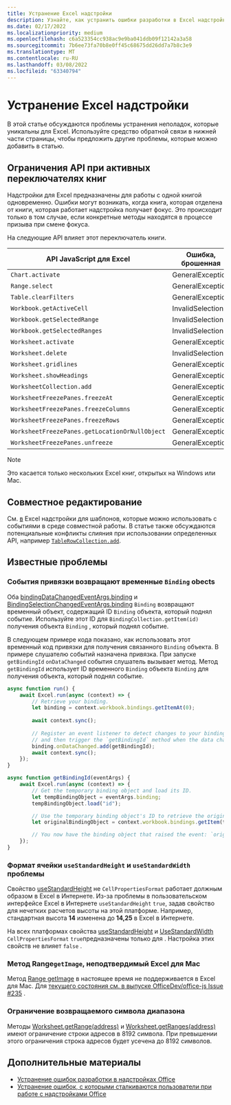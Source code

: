 ```yaml
---
title: Устранение Excel надстройки
description: Узнайте, как устранить ошибки разработки в Excel надстройки.
ms.date: 02/17/2022
ms.localizationpriority: medium
ms.openlocfilehash: c6a523354cc938ac9e9ba041ddb09f12142a3a58
ms.sourcegitcommit: 7b6ee73fa70b8e0ff45c68675dd26dd7a7b8c3e9
ms.translationtype: MT
ms.contentlocale: ru-RU
ms.lasthandoff: 03/08/2022
ms.locfileid: "63340794"
---
```

# <a name="troubleshooting-excel-add-ins"></a>Устранение Excel надстройки

В этой статье обсуждаются проблемы устранения неполадок, которые уникальны для Excel. Используйте средство обратной связи в нижней части страницы, чтобы предложить другие проблемы, которые можно добавить в статью.

## <a name="api-limitations-when-the-active-workbook-switches"></a>Ограничения API при активных переключателях книг

Надстройки для Excel предназначены для работы с одной книгой одновременно. Ошибки могут возникать, когда книга, которая отделена от книги, которая работает надстройка получает фокус. Это происходит только в том случае, если конкретные методы находятся в процессе призыва при смене фокуса.

На следующие API влияет этот переключатель книги.

|API JavaScript для Excel | Ошибка, брошенная |
|--|--|
| `Chart.activate` | GeneralException |
| `Range.select` | GeneralException |
| `Table.clearFilters` | GeneralException |
| `Workbook.getActiveCell`  | InvalidSelection|
| `Workbook.getSelectedRange` | InvalidSelection|
| `Workbook.getSelectedRanges`  | InvalidSelection|
| `Worksheet.activate` | GeneralException |
| `Worksheet.delete`  | InvalidSelection|
| `Worksheet.gridlines` | GeneralException |
| `Worksheet.showHeadings` | GeneralException |
| `WorksheetCollection.add` | GeneralException |
| `WorksheetFreezePanes.freezeAt` | GeneralException |
| `WorksheetFreezePanes.freezeColumns` | GeneralException |
| `WorksheetFreezePanes.freezeRows` | GeneralException |
| `WorksheetFreezePanes.getLocationOrNullObject`| GeneralException |
| `WorksheetFreezePanes.unfreeze` | GeneralException |

> [!NOTE]
> Это касается только нескольких Excel книг, открытых на Windows или Mac.

## <a name="coauthoring"></a>Совместное редактирование

См. [в](co-authoring-in-excel-add-ins.md) Excel надстройки для шаблонов, которые можно использовать с событиями в среде совместной работы. В статье также обсуждаются потенциальные конфликты слияния при использовании определенных API, например [`TableRowCollection.add`](/javascript/api/excel/excel.tablerowcollection#excel-excel-tablerowcollection-add-member(1)).

## <a name="known-issues"></a>Известные проблемы

### <a name="binding-events-return-temporary-binding-obects"></a>События привязки возвращают временные `Binding` obects

Оба [bindingDataChangedEventArgs.binding](/javascript/api/excel/excel.bindingdatachangedeventargs#excel-excel-bindingdatachangedeventargs-binding-member) и [BindingSelectionChangedEventArgs.binding](/javascript/api/excel/excel.bindingselectionchangedeventargs#excel-excel-bindingselectionchangedeventargs-binding-member) `Binding` возвращают временный объект, содержащий ID `Binding` объекта, который поднял событие. Используйте этот ID для `BindingCollection.getItem(id)` получения объекта `Binding` , который поднял событие.

В следующем примере кода показано, как использовать этот временный код привязки для получения связанного `Binding` объекта. В примере слушателю событий назначена привязка. При запуске `getBindingId` `onDataChanged` события слушатель вызывает метод. Метод `getBindingId` использует ID временного `Binding` объекта `Binding` для получения объекта, который поднял событие.

```js
async function run() {
    await Excel.run(async (context) => {
        // Retrieve your binding.
        let binding = context.workbook.bindings.getItemAt(0);
    
        await context.sync();
    
        // Register an event listener to detect changes to your binding
        // and then trigger the `getBindingId` method when the data changes. 
        binding.onDataChanged.add(getBindingId);
        await context.sync();
    });
}

async function getBindingId(eventArgs) {
    await Excel.run(async (context) => {
        // Get the temporary binding object and load its ID. 
        let tempBindingObject = eventArgs.binding;
        tempBindingObject.load("id");

        // Use the temporary binding object's ID to retrieve the original binding object. 
        let originalBindingObject = context.workbook.bindings.getItem(tempBindingObject.id);

        // You now have the binding object that raised the event: `originalBindingObject`. 
    });
}
```

### <a name="cell-format-usestandardheight-and-usestandardwidth-issues"></a>Формат ячейки `useStandardHeight` и `useStandardWidth` проблемы

Свойство [useStandardHeight](/javascript/api/excel/excel.cellpropertiesformat#excel-excel-cellpropertiesformat-usestandardheight-member) не `CellPropertiesFormat` работает должным образом в Excel в Интернете. Из-за проблемы в пользовательском интерфейсе Excel в Интернете `useStandardHeight` `true`, задав свойство для нечетких расчетов высоты на этой платформе. Например, стандартная высота **14** изменена до **14,25** в Excel в Интернете.

На всех платформах свойства [useStandardHeight](/javascript/api/excel/excel.cellpropertiesformat#excel-excel-cellpropertiesformat-usestandardheight-member) и [UseStandardWidth](/javascript/api/excel/excel.cellpropertiesformat#excel-excel-cellpropertiesformat-usestandardwidth-member) `CellPropertiesFormat` `true`предназначены только для . Настройка этих свойств не влияет `false` .

### <a name="range-getimage-method-unsupported-on-excel-for-mac"></a>Метод Range`getImage`, неподтвердимый Excel для Mac

Метод [Range getImage](/javascript/api/excel/excel.range#excel-excel-range-getimage-member(1)) в настоящее время не поддерживается в Excel для Mac. Для [текущего состояния см. в выпуске OfficeDev/office-js Issue #235](https://github.com/OfficeDev/office-js/issues/235) .

### <a name="range-return-character-limit"></a>Ограничение возвращаемого символа диапазона

Методы [Worksheet.getRange(address)](/javascript/api/excel/excel.worksheet#excel-excel-worksheet-getrange-member(1)) и [Worksheet.getRanges(address)](/javascript/api/excel/excel.worksheet#excel-excel-worksheet-getranges-member(1)) имеют ограничение строки адресов в 8192 символа. При превышении этого ограничения строка адресов будет усечена до 8192 символов.

## <a name="see-also"></a>Дополнительные материалы

- [Устранение ошибок разработки в надстройках Office](../testing/troubleshoot-development-errors.md)
- [Устранение ошибок, с которыми сталкиваются пользователи при работе с надстройками Office](../testing/testing-and-troubleshooting.md)
